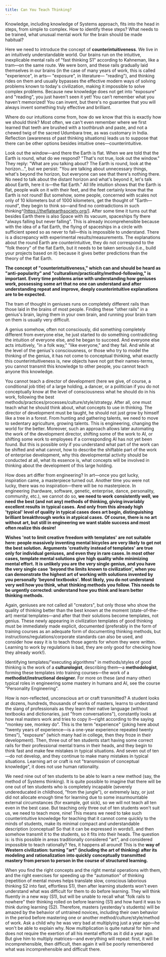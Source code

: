 ```yaml
---
title: Can You Teach Thinking?
---
```


Knowledge, including knowledge of Systems approach, fits into the head in steps, from simple to complex. How to identify these steps? What needs to be trained, what unusual mental work for the brain should be made habitual?

Here we need to introduce the concept of **counterintuitiveness**. We live in an intuitively understandable world. Our brains run on the intuitive, inexplicable mental rails of "fast thinking S1" according to Kahneman, like a tram—on the same route. We were born, and these rails gradually laid themselves in our brains (in the case of many years of work, this is called "experience", in arts— "exposure", in literature— "reading"), and thinking rides on them and usually bypasses the effective modern ways of solving problems known to today's civilization, making it impossible to solve complex problems. Because new knowledge does not get into "exposure" and "reading", you just haven't seen it yet! You can't remember what you haven't memorized! You can invent, but there's no guarantee that you will always invent something truly effective and brilliant.

Where do our intuitions come from, how do we know that this is exactly how we should think? Most often, we can't even remember where we first learned that teeth are brushed with a toothbrush and paste, and not a chewed twig of the sacred Udumbara tree, as was customary in India. Reflection (awareness of past thinking situations) leads us to suppose that there can be other options besides intuitive ones—counterintuitive.

Look out the window—and there the Earth is flat. When we are told that the Earth is round, what do we respond? "That's not true, look out the window." They reply: "What are you talking about? The Earth is round, look at the horizon...", but we persist: "You are talking about unnecessary things, what's beyond the horizon, but everyone can see that there's nothing there. No need to talk about the distant horizon and what's beyond it, let's talk about Earth, here it is—the flat Earth." All life intuition shows that the Earth is flat, people walk on it with their feet, and the feet certainly know that the Earth is not round! But somehow, some people, concerned with scales not only of 10 kilometers but of 1000 kilometers, get the thought of "Earth—round", they begin to think so—and find no contradictions in such thinking^[<https://theflatearthsociety.org/>].
After some time it turns out that besides Earth there is also Space with its vacuum, spaceships fly there "always falling but never falling". This is already incomprehensible because with the idea of a flat Earth, the flying of spaceships in a circle with sufficient speed so as never to fall—this is impossible to understand. There is a discrepancy with experimental results/measurements. The explanations about the round Earth are counterintuitive, they do not correspond to the "folk theory" of the flat Earth, but it needs to be taken seriously (i.e., build your projects based on it) because it gives better predictions than the theory of the flat Earth.

**The concept** **of "counterintuitiveness," which can and should be heard as "anti-popularity" and "culturalism/practicality/method-following," is important. Every time problems arise with understanding how geniuses work, possessing some art that no one can understand and after understanding repeat and improve, deeply counterintuitive explanations are to be expected.**

The tram of thought in geniuses runs on completely different rails than those laid in the brains of most people. Finding these "other rails" in a genius's brain, laying them in your own brain, and running your brain tram on them is usually very difficult.

A genius somehow, often not consciously, did something completely different from everyone else, he just started to do something contradicting the intuition of everyone else, and he began to succeed. And everyone else acts intuitively, "in a folk way," "like everyone," and they fail. And while at the level of the genius's consciousness, or those who try to model the thinking of the genius, it has not come to conceptual thinking, what exactly this counterintuitiveness is, new objects have not got their names-terms, you cannot transmit this knowledge to other people, you cannot teach anyone this knowledge.

You cannot teach a director of development (here we give, of course, a conditional job title) of a large holding, a dancer, or a politician if you do not conceptually know at the level of consciousness what he should do in his work, following the best methods/practices/processes/culture/style/strategy. After all, one must teach what he should think about, what concepts to use in thinking. The director of development must be taught, he should not just grow by himself like a tree in a forest. From hunting and gathering talents, we need to move to sedentary agriculture, growing talents. This is engineering, changing the world for the better. Moreover, such an approach allows later automating the work of the development director, shifting some of the work to AI, or shifting some work to employees if a corresponding AI has not yet been found. But this is possible only if you understand what part of the work can be shifted and what cannot, how to describe the shiftable part of the work of enterprise development, why this developmental activity should be conducted at all, what its essence is, what concepts will be involved in thinking about the development of this large holding.

How does art differ from engineering? In art—once you got lucky, inspiration came, a masterpiece turned out. Another time you were not lucky, there was no inspiration—there will be no masterpiece. In engineering (hardware, software, genetic, enterprise, dance, personality, community, etc.), we cannot do so, **we need to work** **consistently well, we need** **the best (and not any) methods** **of thinking, giving invariably excellent results** **in typical cases.** **And only from this already high** **'typical'** **level of quality** **in typical cases** **does art begin, distinguishing brilliant breakthrough works** **in atypical cases.** **Of course, there is no art** **without** **art, but still in engineering we want stable success and most often realize this desire!**

**Wishes** **'not to limit creative freedom with templates'** **are not suitable here: people massively inventing mental bicycles are very likely** **to get not the best solution.** **Arguments** **'creativity instead of templates'** **are true** **only for individual** **geniuses,** **and even they in rare cases. In** **most other cases, template mental solutions** **give** **high** **quality while minimizing mental effort.** **It is unlikely you are the very single** **genius, and you have the very single** **case** **'beyond the limits known to civilization',** **when you can demonstrate the highest art of working with solutions invented by you personally** **'beyond textbooks'.** **Most likely, you do not understand very well how you think, what** **thinking methods** **you follow. This needs to be urgently corrected: understand how you think and learn better thinking methods.**

Again, geniuses are not called all "creators", but only those who show the quality of thinking better than the best known at the moment (state-of-the-art) mental templates—and after that their solutions become templates, not genius. These newly appearing in civilization templates of good thinking must be immediately made explicit, documented (preferably in the form of training courses as an adequate form of documenting thinking methods, but instructions/regulations/corporate standards can also be used, and consider how easy it is to teach those agents for whom they were written. Learning to work by regulations is bad, they are only good for checking how they already work!).

Identifying templates/"executing algorithms" in methods/styles of good thinking is the work of a **culturologist**, describing them—a **methodologist**, forming these templates into training courses—the work of a **methodist/instructional** **designer.** For more on these (and many other) typical roles in engineering some mastery in humans and AI, see the course "Personality Engineering".

How is non-reflected, unconscious art or craft transmitted? A student looks at dozens, hundreds, thousands of works of masters, learns to understand the slang of professionals as they learn their native language (without textbooks and dictionaries, just "from conversations"), constantly looks at how real masters work and tries to copy it—right according to the saying "monkey see, monkey do". This is the term "experience" (joking here about "twenty years of experience—is a one-year experience repeated twenty times"), "exposure" (which many had in college, then they froze in their development). Then, three out of ten students start having some correct rails for their professional mental trams in their heads, and they begin to think fast and make few mistakes in typical situations. And seven out of ten—do not develop, and they continue to make many mistakes in typical situations. Learning art or craft is not "transmission of conceptual knowledge", it does not use human rationality.

We need nine out of ten students to be able to learn a new method (say, the method of Systems thinking). It is quite possible to imagine that there will be one out of ten students who is completely incapable (severely undereducated in childhood, "from the jungle"), or extremely lazy, or just did not allocate enough time for learning due to some insurmountable external circumstances (for example, got sick), so we will not teach all ten even in the best case. But teaching only three out of ten students won't suit us, we need to teach more, nine! This means we need to take such counterintuitive knowledge for teaching that it cannot come quickly to the minds of students, make its minimal compact and understandable description (conceptual! So that it can be expressed in words!), and then somehow transmit it to the students, so it fits into their heads. The question is: is this possible in areas traditionally considered "art", and considered impossible to teach rationally? Yes, it happens all around! This is the **way of Western civilization: turning** **"art"** **(including the art of thinking)** **after its modeling and rationalization** **into quickly** **conceptually** **transmitted mastery from person to person in the course of structured learning.**

When you find the right concepts and the right mental operations with them, and the right exercises for speeding up the "automation" of thinking (repetition of mental moves helps translate slow, conscious laborious thinking S2 into fast, effortless S1), then after learning students won't even understand what was difficult for them to do before learning. They will think fluently in a new way (S1), but will be unable to recall what "folk rails to nowhere" their thinking rolled on before learning (S1) and how hard it was to think during learning (S2). Therefore, masters (yesterday's students) will be amazed by the behavior of untrained novices, including their own behavior in the period before mastering one or another method/culture/style/method of work. Ask a child why he was very bad at multiplying just a year ago—he won't be able to explain why. Now multiplication is quite natural for him and does not require the exertion of all his mental efforts as it did a year ago. But give him to multiply matrices—and everything will repeat: first, it will be incomprehensible, then difficult, then again it will be poorly remembered what was incomprehensible and difficult there.